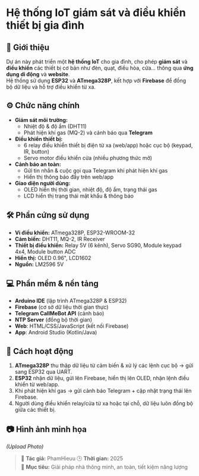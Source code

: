 # Hệ thống IoT giám sát và điều khiển thiết bị gia đình

## 📌 Giới thiệu
Dự án này phát triển một **hệ thống IoT** cho gia đình, cho phép **giám sát** và **điều khiển** các thiết bị cơ bản như đèn, quạt, điều hòa, cửa… thông qua **ứng dụng di động** và **website**.  
Hệ thống sử dụng **ESP32** và **ATmega328P**, kết hợp với **Firebase** để đồng bộ dữ liệu và hỗ trợ điều khiển từ xa.

## ⚙️ Chức năng chính
- **Giám sát môi trường:**
  - Nhiệt độ & độ ẩm (DHT11)
  - Phát hiện khí gas (MQ-2) và cảnh báo qua **Telegram**
- **Điều khiển thiết bị:**
  - 6 relay điều khiển thiết bị điện từ xa (web/app) hoặc cục bộ (keypad, IR, button)
  - Servo motor điều khiển cửa (nhiều phương thức mở)
- **Cảnh báo an toàn:**
  - Gửi tin nhắn & cuộc gọi qua Telegram khi phát hiện khí gas
  - Hiển thị thông báo đẩy trên web/app
- **Giao diện người dùng:**
  - OLED hiển thị thời gian, nhiệt độ, độ ẩm, trạng thái gas
  - LCD hiển thị trạng thái mật khẩu & thông báo

## 🛠️ Phần cứng sử dụng
- **Vi điều khiển:** ATmega328P, ESP32-WROOM-32
- **Cảm biến:** DHT11, MQ-2, IR Receiver
- **Thiết bị điều khiển:** Relay 5V (6 kênh), Servo SG90, Module keypad 4x4, Module button ADC
- **Hiển thị:** OLED 0.96", LCD1602
- **Nguồn:** LM2596 5V

## 💻 Phần mềm & nền tảng
- **Arduino IDE** (lập trình ATmega328P & ESP32)
- **Firebase** (cơ sở dữ liệu thời gian thực)
- **Telegram CallMeBot API** (cảnh báo)
- **NTP Server** (đồng bộ thời gian)
- **Web**: HTML/CSS/JavaScript (kết nối Firebase)
- **App**: Android Studio (Kotlin/Java)

## 📜 Cách hoạt động
1. **ATmega328P** thu thập dữ liệu từ cảm biến & xử lý các lệnh cục bộ → gửi sang ESP32 qua UART.
2. **ESP32** nhận dữ liệu, gửi lên Firebase, hiển thị lên OLED, nhận lệnh điều khiển từ web/app.
3. Khi phát hiện khí gas → gửi cảnh báo Telegram + cập nhật trạng thái lên Firebase.
4. Người dùng điều khiển relay/cửa từ xa hoặc tại chỗ, dữ liệu luôn đồng bộ giữa các thiết bị.

## 📷 Hình ảnh minh họa
_(Upload Photo)_


> 📌 **Tác giả:** PhamHieuu
> 🕒 **Thời gian:** 2025  
> 📍 **Mục tiêu:** Giải pháp nhà thông minh, an toàn, tiết kiệm năng lượng

